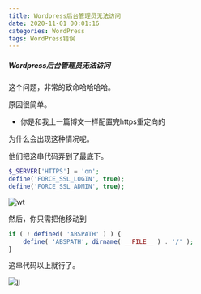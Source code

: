 ```yaml
---
title: Wordpress后台管理员无法访问
date: 2020-11-01 00:01:16
categories: WordPress
tags: WordPress错误
---
```

##### Wordpress后台管理员无法访问

这个问题，非常的致命哈哈哈哈。

原因很简单。

* 你是和我上一篇博文一样配置完https重定向的

为什么会出现这种情况呢。

他们把这串代码弄到了最底下。

```php
$_SERVER['HTTPS'] = 'on';
define('FORCE_SSL_LOGIN', true);
define('FORCE_SSL_ADMIN', true);
```

![wt](https://cdn.jsdelivr.net/gh/Nesxc/file/8AS2.png)

然后，你只需把他移动到

```php
if ( ! defined( 'ABSPATH' ) ) {
	define( 'ABSPATH', dirname( __FILE__ ) . '/' );
}
```

这串代码以上就行了。

![jj](https://cdn.jsdelivr.net/gh/Nesxc/file/8AS1.png)

